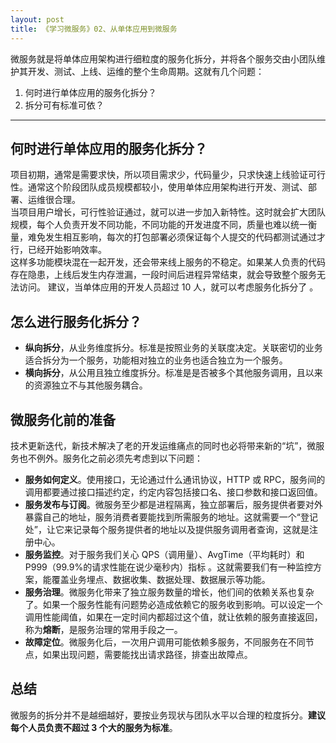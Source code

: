 ```yaml
---
layout: post
title: 《学习微服务》02、从单体应用到微服务
---
```


微服务就是将单体应用架构进行细粒度的服务化拆分，并将各个服务交由小团队维护其开发、测试、上线、运维的整个生命周期。这就有几个问题：

1. 何时进行单体应用的服务化拆分？
2. 拆分可有标准可依？

---

## 何时进行单体应用的服务化拆分？

项目初期，通常是需要求快，所以项目需求少，代码量少，只求快速上线验证可行性。通常这个阶段团队成员规模都较小，使用单体应用架构进行开发、测试、部署、运维很合理。  
当项目用户增长，可行性验证通过，就可以进一步加入新特性。这时就会扩大团队规模，每个人负责开发不同功能，不同功能的开发进度不同，质量也难以统一衡量，难免发生相互影响，每次的打包部署必须保证每个人提交的代码都测试通过才行，已经开始影响效率。  
这样多功能模块混在一起开发，还会带来线上服务的不稳定。如果某人负责的代码存在隐患，上线后发生内存泄漏，一段时间后进程异常结束，就会导致整个服务无法访问。
建议，当单体应用的开发人员超过 10 人，就可以考虑服务化拆分了 。

## 怎么进行服务化拆分？

- **纵向拆分**，从业务维度拆分。标准是按照业务的关联度决定。关联密切的业务适合拆分为一个服务，功能相对独立的业务也适合独立为一个服务。
- **横向拆分**，从公用且独立维度拆分。标准是是否被多个其他服务调用，且以来的资源独立不与其他服务耦合。

## 微服务化前的准备

技术更新迭代，新技术解决了老的开发运维痛点的同时也必将带来新的“坑”，微服务也不例外。服务化之前必须先考虑到以下问题：

- **服务如何定义**。使用接口，无论通过什么通讯协议，HTTP 或 RPC，服务间的调用都要通过接口描述约定，约定内容包括接口名、接口参数和接口返回值。
- **服务发布与订阅**。微服务至少都是进程隔离，独立部署后，服务提供者要对外暴露自己的地址，服务消费者要能找到所需服务的地址。这就需要一个“登记处”，让它来记录每个服务提供者的地址以及提供服务调用者查询，这就是注册中心。
- **服务监控**。对于服务我们关心 QPS（调用量）、AvgTime（平均耗时）和 P999（99.9%的请求性能在说少毫秒内）指标 。这就需要我们有一种监控方案，能覆盖业务埋点、数据收集、数据处理、数据展示等功能。
- **服务治理**。微服务化带来了独立服务数量的增长，他们间的依赖关系也复杂了。如果一个服务性能有问题势必造成依赖它的服务收到影响。可以设定一个调用性能阈值，如果在一定时间内都超过这个值，就让依赖的服务直接返回，称为**熔断**，是服务治理的常用手段之一。
- **故障定位**。微服务化后，一次用户调用可能依赖多服务，不同服务在不同节点，如果出现问题，需要能找出请求路径，排查出故障点。

## 总结

微服务的拆分并不是越细越好，要按业务现状与团队水平以合理的粒度拆分。**建议每个人员负责不超过 3 个大的服务为标准**。
